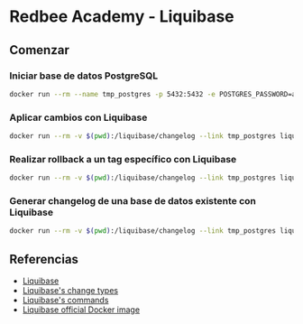 # Redbee Academy - Liquibase


## Comenzar


### Iniciar base de datos PostgreSQL

```sh
docker run --rm --name tmp_postgres -p 5432:5432 -e POSTGRES_PASSWORD=academy postgres:11-alpine
```


### Aplicar cambios con Liquibase

```sh
docker run --rm -v $(pwd):/liquibase/changelog --link tmp_postgres liquibase/liquibase:4.4 --defaultsFile=/liquibase/changelog/liquibase.properties update
```


### Realizar rollback a un tag específico con Liquibase

```sh
docker run --rm -v $(pwd):/liquibase/changelog --link tmp_postgres liquibase/liquibase:4.4 --defaultsFile=/liquibase/changelog/liquibase.properties rollback v1.1
```


### Generar changelog de una base de datos existente con Liquibase

```sh
docker run --rm -v $(pwd):/liquibase/changelog --link tmp_postgres liquibase/liquibase:4.4 --defaultsFile=/liquibase/changelog/liquibase.properties generateChangeLog
```


## Referencias


- [Liquibase](https://www.liquibase.org/)
- [Liquibase's change types](https://docs.liquibase.com/change-types/community/home.html)
- [Liquibase's commands](https://docs.liquibase.com/commands/community/home.html)
- [Liquibase official Docker image](https://hub.docker.com/r/liquibase/liquibase)
